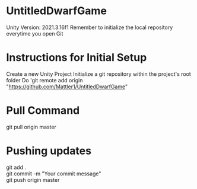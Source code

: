 # UntitledDwarfGame

Unity Version: 2021.3.16f1
Remember to initialize the local repository everytime you open Git

# Instructions for Initial Setup

Create a new Unity Project
Initialize a git repository within the project's root folder
Do 'git remote add origin "https://github.com/Mattler1/UntitledDwarfGame"

# Pull Command
git pull origin master

# Pushing updates
git add . <br>
git commit -m "Your commit message" <br>
git push origin master
